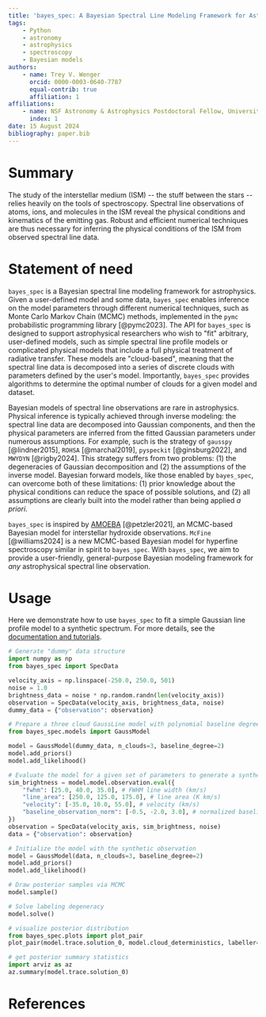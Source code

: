 ```yaml
---
title: 'bayes_spec: A Bayesian Spectral Line Modeling Framework for Astrophysics'
tags:
    - Python
    - astronomy
    - astrophysics
    - spectroscopy
    - Bayesian models
authors:
    - name: Trey V. Wenger
      orcid: 0000-0003-0640-7787
      equal-contrib: true
      affiliation: 1
affiliations:
    - name: NSF Astronomy & Astrophysics Postdoctoral Fellow, University of Wisconsin-Madison, USA
      index: 1
date: 15 August 2024
bibliography: paper.bib
---
```


# Summary

The study of the interstellar medium (ISM) -- the stuff between the stars -- relies heavily on the tools of spectroscopy. Spectral line observations of atoms, ions, and molecules in the ISM reveal the physical conditions and kinematics of the emitting gas. Robust and efficient numerical techniques are thus necessary for inferring the physical conditions of the ISM from observed spectral line data.

# Statement of need

`bayes_spec` is a Bayesian spectral line modeling framework for astrophysics. Given a user-defined model and some data, `bayes_spec` enables inference on the model parameters through different numerical techniques, such as Monte Carlo Markov Chain (MCMC) methods, implemented in the `pymc` probabilistic programming library [@pymc2023]. The API for `bayes_spec` is designed to support astrophysical researchers who wish to "fit" arbitrary, user-defined models, such as simple spectral line profile models or complicated physical models that include a full physical treatment of radiative transfer. These models are "cloud-based", meaning that the spectral line data is decomposed into a series of discrete clouds with parameters defined by the user's model. Importantly, `bayes_spec` provides algorithms to determine the optimal number of clouds for a given model and dataset.

Bayesian models of spectral line observations are rare in astrophysics. Physical inference is typically achieved through inverse modeling: the spectral line data are decomposed into Gaussian components, and then the physical parameters are inferred from the fitted Gaussian parameters under numerous assumptions. For example, such is the strategy of `gausspy` [@lindner2015], `ROHSA` [@marchal2019], `pyspeckit` [@ginsburg2022], and `MWYDYN` [@rigby2024]. This strategy suffers from two problems: (1) the degeneracies of Gaussian decomposition and (2) the assumptions of the inverse model. Bayesian forward models, like those enabled by `bayes_spec`, can overcome both of these limitations: (1) prior knowledge about the physical conditions can reduce the space of possible solutions, and (2) all assumptions are clearly built into the model rather than being applied *a priori*.

`bayes_spec` is inspired by [AMOEBA](https://github.com/AnitaPetzler/AMOEBA) [@petzler2021], an MCMC-based Bayesian model for interstellar hydroxide observations. `McFine` [@williams2024] is a new MCMC-based Bayesian model for hyperfine spectroscopy similar in spirit to `bayes_spec`. With `bayes_spec`, we aim to provide a user-friendly, general-purpose Bayesian modeling framework for *any* astrophysical spectral line observation.

# Usage

Here we demonstrate how to use `bayes_spec` to fit a simple Gaussian line profile model to a synthetic spectrum. For more details, see the [documentation and tutorials](https://readthedocs.org/projects/bayes-spec/badge/?version=latest).

```python
# Generate "dummy" data structure
import numpy as np
from bayes_spec import SpecData

velocity_axis = np.linspace(-250.0, 250.0, 501)
noise = 1.0
brightness_data = noise * np.random.randn(len(velocity_axis))
observation = SpecData(velocity_axis, brightness_data, noise)
dummy_data = {"observation": observation}

# Prepare a three cloud GaussLine model with polynomial baseline degree = 2
from bayes_spec.models import GaussModel

model = GaussModel(dummy_data, n_clouds=3, baseline_degree=2)
model.add_priors()
model.add_likelihood()

# Evaluate the model for a given set of parameters to generate a synthetic "observation"
sim_brightness = model.model.observation.eval({
    "fwhm": [25.0, 40.0, 35.0], # FWHM line width (km/s)
    "line_area": [250.0, 125.0, 175.0], # line area (K km/s)
    "velocity": [-35.0, 10.0, 55.0], # velocity (km/s)
    "baseline_observation_norm": [-0.5, -2.0, 3.0], # normalized baseline coefficients
})
observation = SpecData(velocity_axis, sim_brightness, noise)
data = {"observation": observation}

# Initialize the model with the synthetic observation
model = GaussModel(data, n_clouds=3, baseline_degree=2)
model.add_priors()
model.add_likelihood()

# Draw posterior samples via MCMC
model.sample()

# Solve labeling degeneracy
model.solve()

# visualize posterior distribution
from bayes_spec.plots import plot_pair
plot_pair(model.trace.solution_0, model.cloud_deterministics, labeller=model.labeller)

# get posterior summary statistics
import arviz as az
az.summary(model.trace.solution_0)
```

# References